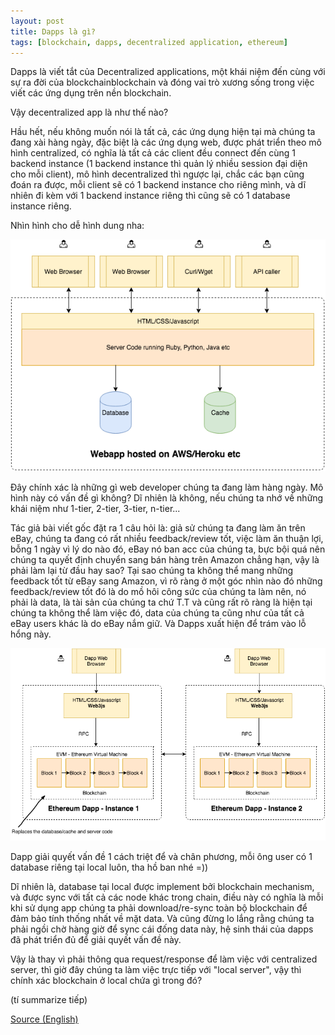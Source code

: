```yaml
---
layout: post
title: Dapps là gì?
tags: [blockchain, dapps, decentralized application, ethereum]
---
```


Dapps là viết tắt của Decentralized applications, một khái niệm đến cùng với sự ra đời của blockchainblockchain và đóng vai trò xương sống trong việc viết các ứng dụng trên nền blockchain.  

Vậy decentralized app là như thế nào?  

Hầu hết, nếu không muốn nói là tất cả, các ứng dụng hiện tại mà chúng ta đang xài hàng ngày, đặc biệt là các ứng dụng web, được phát triển theo mô hình centralized, có nghĩa là tất cả các client đều connect đến cùng 1 backend instance (1 backend instance thì quản lý nhiều session đại diện cho mỗi client), mô hình decentralized thì ngược lại, chắc các bạn cũng đoán ra được, mỗi client sẽ có 1 backend instance cho riêng mình, và dĩ nhiên đi kèm với 1 backend instance riêng thì cũng sẽ có 1 database instance riêng.  

Nhìn hình cho dễ hình dung nha:  

![Centralized Model](/img/clientservermodel.png)  

Đây chính xác là những gì web developer chúng ta đang làm hàng ngày. Mô hình này có vấn đề gì không? Dĩ nhiên là không, nếu chúng ta nhớ về những khái niệm như 1-tier, 2-tier, 3-tier, n-tier...  

Tác giả bài viết gốc đặt ra 1 câu hỏi là: giả sử chúng ta đang làm ăn trên eBay, chúng ta đang có rất nhiều feedback/review tốt, việc làm ăn thuận lợi, bỗng 1 ngày vì lý do nào đó, eBay nó ban acc của chúng ta, bực bội quá nên chúng ta quyết định chuyển sang bán hàng trên Amazon chẳng hạn, vậy là phải làm lại từ đầu hay sao? Tại sao chúng ta không thể mang những feedback tốt từ eBay sang Amazon, vì rõ ràng ở một góc nhìn nào đó những feedback/review tốt đó là do mồ hôi công sức của chúng ta làm nên, nó phải là data, là tài sản của chúng ta chứ T.T và cũng rất rõ ràng là hiện tại chúng ta không thể làm việc đó, data của chúng ta cũng như của tất cả eBay users khác là do eBay nắm giữ. Và Dapps xuất hiện để trám vào lỗ hổng này.

![Decentralized Model](/img/dapps.png)  

Dapp giải quyết vấn đề 1 cách triệt để và chân phương, mỗi ông user có 1 database riêng tại local luôn, tha hồ ban nhé =))  

Dĩ nhiên là, database tại local được implement bởi blockchain mechanism, và được sync với tất cả các node khác trong chain, điều này có nghĩa là mỗi khi sử dụng app chúng ta phải download/re-sync toàn bộ blockchain để đảm bảo tính thống nhất về mặt data. Và cũng đừng lo lắng rằng chúng ta phải ngồi chờ hàng giờ để sync cái đống data này, hệ sinh thái của dapps đã phát triển đủ để giải quyết vấn đề này.  

Vậy là thay vì phải thông qua request/response để làm việc với centralized server, thì giờ đây chúng ta làm việc trực tiếp với "local server", vậy thì chính xác blockchain ở local chứa gì trong đó?

(tí summarize tiếp)

[Source (English)](https://medium.com/@mvmurthy/ethereum-for-web-developers-890be23d1d0c)